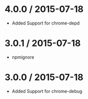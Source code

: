# 4.0.0 / 2015-07-18
  * Added Support for chrome-depd
  
# 3.0.1 / 2015-07-18

  * npmignore

# 3.0.0 / 2015-07-18

  * Added Support for chrome-debug
